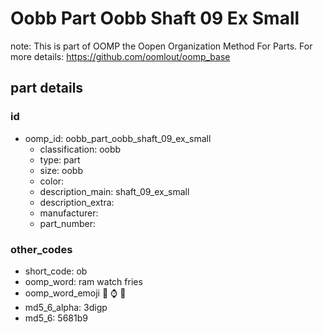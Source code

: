# Oobb Part Oobb Shaft 09 Ex Small  

note: This is part of OOMP the Oopen Organization Method For Parts. For more details: https://github.com/oomlout/oomp_base

##  part details





### id
* oomp_id: oobb_part_oobb_shaft_09_ex_small
  * classification: oobb
  * type: part
  * size: oobb
  * color: 
  * description_main: shaft_09_ex_small
  * description_extra: 
  * manufacturer: 
  * part_number: 

### other_codes
* short_code: ob
* oomp_word: ram watch fries
* oomp_word_emoji :ram: :watch: :fries:
* md5_6_alpha: 3digp
* md5_6: 5681b9